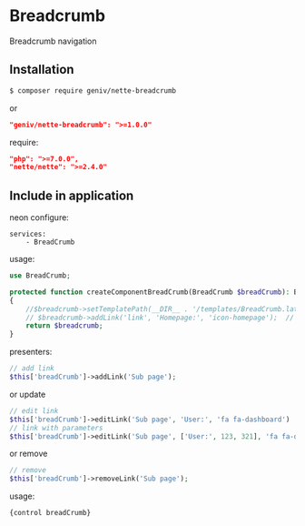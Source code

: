 Breadcrumb
==========
Breadcrumb navigation

Installation
------------
```sh
$ composer require geniv/nette-breadcrumb
```
or
```json
"geniv/nette-breadcrumb": ">=1.0.0"
```

require:
```json
"php": ">=7.0.0",
"nette/nette": ">=2.4.0"
```

Include in application
----------------------
neon configure:
```neon
services:
    - BreadCrumb
```

usage:
```php
use BreadCrumb;

protected function createComponentBreadCrumb(BreadCrumb $breadCrumb): BreadCrumb
{
    //$breadcrumb->setTemplatePath(__DIR__ . '/templates/BreadCrumb.latte');
    // $breadcrumb->addLink('link', 'Homepage:', 'icon-homepage');  // default breadcrumb
    return $breadcrumb;
}
```

presenters:
```php
// add link
$this['breadCrumb']->addLink('Sub page');
```
or update
```php
// edit link
$this['breadCrumb']->editLink('Sub page', 'User:', 'fa fa-dashboard')
// link with parameters
$this['breadCrumb']->editLink('Sub page', ['User:', 123, 321], 'fa fa-dashboard')
```
or remove
```php
// remove
$this['breadCrumb']->removeLink('Sub page');
```

usage:
```latte
{control breadCrumb}
```
